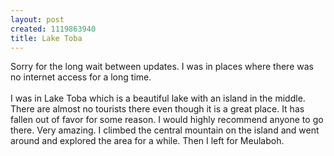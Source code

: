 ```yaml
--- 
layout: post
created: 1119863940
title: Lake Toba
---
```

Sorry for the long wait between updates.  I was in places where there was no internet access for a long time. <br /><br />I was in Lake Toba which is a beautiful lake with an island in the middle.  There are almost no tourists there even though it is a great place.  It has fallen out of favor for some reason.  I would highly recommend anyone to go there.  Very amazing.  I climbed the central mountain on the island and went around and explored the area for a while.  Then I left for Meulaboh.
